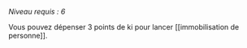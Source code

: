 *Niveau requis : 6*

Vous pouvez dépenser 3 points de ki pour lancer [[immobilisation de personne]].